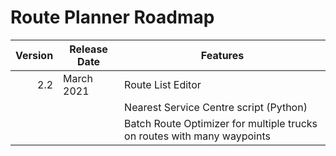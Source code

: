 # Route Planner Roadmap
Version | Release Date | Features
-------: | --------------- | -------------
2.2|March 2021| Route List Editor
|||Nearest Service Centre script (Python)
|||Batch Route Optimizer for multiple trucks on routes with many waypoints 
